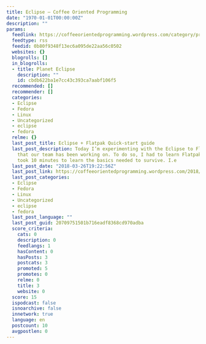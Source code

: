 ```yaml
---
title: Eclipse – Coffee Oriented Programming
date: "1970-01-01T00:00:00Z"
description: ""
params:
  feedlink: https://coffeeorientedprogramming.wordpress.com/category/programming/eclipse/feed/
  feedtype: rss
  feedid: 0b80f9348f13ec6a095de22aa56c0502
  websites: {}
  blogrolls: []
  in_blogrolls:
  - title: Planet Eclipse
    description: ""
    id: cbdb622ba1e7cc43c393ca7aabf106f5
  recommended: []
  recommender: []
  categories:
  - Eclipse
  - Fedora
  - Linux
  - Uncategorized
  - eclipse
  - fedora
  relme: {}
  last_post_title: Eclipse + Flatpak Quick-start guide
  last_post_description: Today I’m experimenting with the Eclipse to Flatpak port
    that our team has been working on. To do so, I had to learn Flatpak.  It only
    took 10 minutes to learn the basics needed to survive. I.e
  last_post_date: "2018-03-26T19:22:56Z"
  last_post_link: https://coffeeorientedprogramming.wordpress.com/2018/03/26/eclipse-flatpak-quick-start-guide/
  last_post_categories:
  - Eclipse
  - Fedora
  - Linux
  - Uncategorized
  - eclipse
  - fedora
  last_post_language: ""
  last_post_guid: 20709751501b716eadf8368cd970adba
  score_criteria:
    cats: 0
    description: 0
    feedlangs: 1
    hasContent: 0
    hasPosts: 3
    postcats: 3
    promoted: 5
    promotes: 0
    relme: 0
    title: 3
    website: 0
  score: 15
  ispodcast: false
  isnoarchive: false
  innetwork: true
  language: en
  postcount: 10
  avgpostlen: 0
---
```

